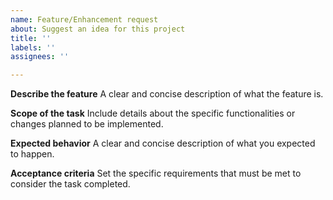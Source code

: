```yaml
---
name: Feature/Enhancement request
about: Suggest an idea for this project
title: ''
labels: ''
assignees: ''

---
```


**Describe the feature**
A clear and concise description of what the feature is.

**Scope of the task**
Include details about the specific functionalities or changes planned to be implemented.

**Expected behavior**
A clear and concise description of what you expected to happen.

**Acceptance criteria**
Set the specific requirements that must be met to consider the task completed.
